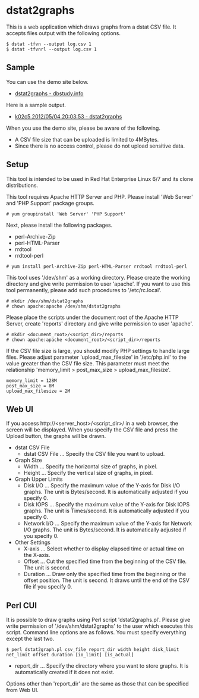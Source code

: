 # dstat2graphs

This is a web application which draws graphs from a dstat CSV file. It accepts files output with the following options.

    $ dstat -tfvn --output log.csv 1
    $ dstat -tfvnrl --output log.csv 1

## Sample

You can use the demo site below.

- [dstat2graphs - dbstudy.info](http://dbstudy.info/dstat2graphs/)

Here is a sample output.

- [k02c5 2012/05/04 20:03:53 - dstat2graphs](http://dbstudy.info/dstat2graphs/reports/20140309-132019_rbntbQci/)

When you use the demo site, please be aware of the following.

- A CSV file size that can be uploaded is limited to 4MBytes.
- Since there is no access control, please do not upload sensitive data.

## Setup

This tool is intended to be used in Red Hat Enterprise Linux 6/7 and its clone distributions.

This tool requires Apache HTTP Server and PHP. Please install 'Web Server' and 'PHP Support' package groups.

    # yum groupinstall 'Web Server' 'PHP Support'

Next, please install the following packages.

- perl-Archive-Zip
- perl-HTML-Parser
- rrdtool
- rrdtool-perl

<!-- dummy comment line for breaking list -->

    # yum install perl-Archive-Zip perl-HTML-Parser rrdtool rrdtool-perl

This tool uses '/dev/shm' as a working directory. Please create the working directory and give write permission to user 'apache'. If you want to use this tool permanently, please add such procedures to '/etc/rc.local'.

    # mkdir /dev/shm/dstat2graphs
    # chown apache:apache /dev/shm/dstat2graphs

Please place the scripts under the document root of the Apache HTTP Server, create 'reports' directory and give write permission to user 'apache'.

    # mkdir <document_root>/<script_dir>/reports
    # chown apache:apache <document_root>/<script_dir>/reports

If the CSV file size is large, you should modify PHP settings to handle large files. Please adjust parameter 'upload\_max\_filesize' in '/etc/php.ini' to the value greater than the CSV file size. This parameter must meet the relationship 'memory\_limit &gt; post\_max\_size &gt; upload\_max\_filesize'.

    memory_limit = 128M
    post_max_size = 8M
    upload_max_filesize = 2M

## Web UI

If you access http://&lt;server\_host&gt;/&lt;script\_dir&gt;/ in a web browser, the screen will be displayed. When you specify the CSV file and press the Upload button, the graphs will be drawn.

- dstat CSV File
    - dstat CSV File ... Specify the CSV file you want to upload.
- Graph Size
    - Width ... Specify the horizontal size of graphs, in pixel.
    - Height ... Specify the vertical size of graphs, in pixel.
- Graph Upper Limits
    - Disk I/O ... Specify the maximum value of the Y-axis for Disk I/O graphs. The unit is Bytes/second. It is automatically adjusted if you specify 0.
    - Disk IOPS ... Specify the maximum value of the Y-axis for Disk IOPS graphs. The unit is Times/second. It is automatically adjusted if you specify 0.
    - Network I/O ... Specify the maximum value of the Y-axis for Network I/O graphs. The unit is Bytes/second. It is automatically adjusted if you specify 0.
- Other Settings
    - X-axis ... Select whether to display elapsed time or actual time on the X-axis.
    - Offset ... Cut the specified time from the beginning of the CSV file. The unit is second.
    - Duration ... Draw only the specified time from the beginning or the offset position. The unit is second. It draws until the end of the CSV file if you specify 0.

## Perl CUI

It is possible to draw graphs using Perl script 'dstat2graphs.pl'. Please give write permission of '/dev/shm/dstat2graphs' to the user which executes this script. Command line options are as follows. You must specify everything except the last two.

    $ perl dstat2graph.pl csv_file report_dir width height disk_limit net_limit offset duration [io_limit] [is_actual]

- report_dir ... Specify the directory where you want to store graphs. It is automatically created if it does not exist.

Options other than 'report_dir' are the same as those that can be specified from Web UI.
